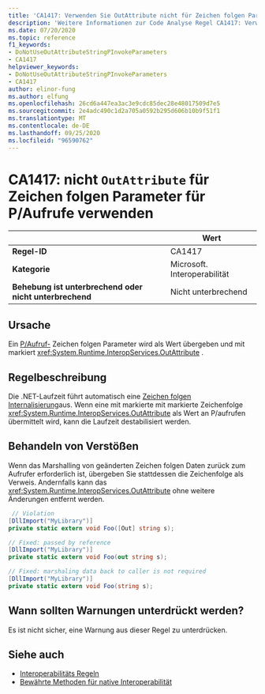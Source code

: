 ```yaml
---
title: 'CA1417: Verwenden Sie OutAttribute nicht für Zeichen folgen Parameter für P/Aufrufe (Code Analyse).'
description: 'Weitere Informationen zur Code Analyse Regel CA1417: Verwenden Sie OutAttribute nicht für Zeichen folgen Parameter für P/Aufrufe.'
ms.date: 07/20/2020
ms.topic: reference
f1_keywords:
- DoNotUseOutAttributeStringPInvokeParameters
- CA1417
helpviewer_keywords:
- DoNotUseOutAttributeStringPInvokeParameters
- CA1417
author: elinor-fung
ms.author: elfung
ms.openlocfilehash: 26cd6a447ea3ac3e9cdc85dec28e48017509d7e5
ms.sourcegitcommit: 2e4adc490c1d2a705a0592b295d606b10b9f51f1
ms.translationtype: MT
ms.contentlocale: de-DE
ms.lasthandoff: 09/25/2020
ms.locfileid: "96590762"
---
```

# <a name="ca1417-do-not-use-outattribute-on-string-parameters-for-pinvokes"></a>CA1417: nicht `OutAttribute` für Zeichen folgen Parameter für P/Aufrufe verwenden

| | Wert |
|-|-|
| **Regel-ID** |CA1417|
| **Kategorie** |Microsoft. Interoperabilität|
| **Behebung ist unterbrechend oder nicht unterbrechend** |Nicht unterbrechend|

## <a name="cause"></a>Ursache

Ein [P/Aufruf-](../../../standard/native-interop/pinvoke.md) Zeichen folgen Parameter wird als Wert übergeben und mit markiert <xref:System.Runtime.InteropServices.OutAttribute> .

## <a name="rule-description"></a>Regelbeschreibung

Die .NET-Laufzeit führt automatisch eine [Zeichen folgen Internalisierung](/dotnet/api/system.string.intern#remarks)aus. Wenn eine mit markierte mit markierte Zeichenfolge <xref:System.Runtime.InteropServices.OutAttribute> als Wert an P/aufrufen übermittelt wird, kann die Laufzeit destabilisiert werden.

## <a name="how-to-fix-violations"></a>Behandeln von Verstößen

Wenn das Marshalling von geänderten Zeichen folgen Daten zurück zum Aufrufer erforderlich ist, übergeben Sie stattdessen die Zeichenfolge als Verweis. Andernfalls kann das <xref:System.Runtime.InteropServices.OutAttribute> ohne weitere Änderungen entfernt werden.

```csharp
 // Violation
[DllImport("MyLibrary")]
private static extern void Foo([Out] string s);

// Fixed: passed by reference
[DllImport("MyLibrary")]
private static extern void Foo(out string s);

// Fixed: marshaling data back to caller is not required
[DllImport("MyLibrary")]
private static extern void Foo(string s);
```

## <a name="when-to-suppress-warnings"></a>Wann sollten Warnungen unterdrückt werden?

Es ist nicht sicher, eine Warnung aus dieser Regel zu unterdrücken.

## <a name="see-also"></a>Siehe auch

- [Interoperabilitäts Regeln](interoperability-warnings.md)
- [Bewährte Methoden für native Interoperabilität](../../../standard/native-interop/best-practices.md)
